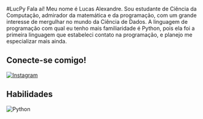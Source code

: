 #LucPy 
Fala aí! Meu nome é Lucas Alexandre. Sou estudante de Ciência da Computação, admirador da matemática e da programação, com um grande interesse de mergulhar no mundo da Ciência de Dados. A linguagem de programação com qual eu tenho mais familiaridade é Python, pois ela foi a primeira linguagem que estabeleci contato na programação, e planejo me especializar mais ainda.

## Conecte-se comigo!
[![Instagram](https://img.shields.io/badge/Instagram-000?style=for-the-badge&logo=instagram)](https://www.instagram.com/luluxand/)

## Habilidades
![Python](https://img.shields.io/badge/Python-000?style=for-the-badge&logo=python)
